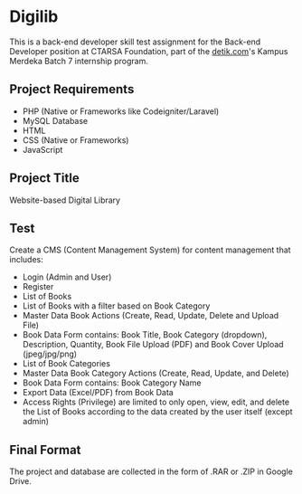 # Digilib

This is a back-end developer skill test assignment
for the Back-end Developer position at CTARSA Foundation,
part of the [detik.com](https://www.detik.com/)'s
Kampus Merdeka Batch 7 internship program.

## Project Requirements

-   PHP (Native or Frameworks like Codeigniter/Laravel)
-   MySQL Database
-   HTML
-   CSS (Native or Frameworks)
-   JavaScript

## Project Title

Website-based Digital Library

## Test

Create a CMS (Content Management System) for content management that includes:

-   Login (Admin and User)
-   Register
-   List of Books
-   List of Books with a filter based on Book Category
-   Master Data Book Actions (Create, Read, Update, Delete and Upload File)
-   Book Data Form contains: Book Title, Book Category (dropdown), Description,
    Quantity, Book File Upload (PDF) and Book Cover Upload (jpeg/jpg/png)
-   List of Book Categories
-   Master Data Book Category Actions (Create, Read, Update, and Delete)
-   Book Data Form contains: Book Category Name
-   Export Data (Excel/PDF) from Book Data
-   Access Rights (Privilege) are limited to only open, view, edit, and delete
    the List of Books according to the data created by the user itself (except admin)

## Final Format

The project and database are collected in the form of .RAR or .ZIP in Google Drive.
